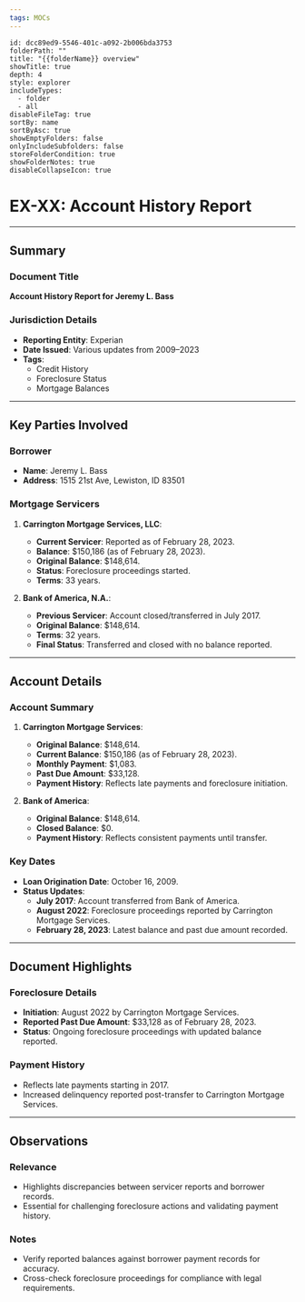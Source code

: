 ```yaml
---
tags: MOCs
---
```

```folder-overview
id: dcc89ed9-5546-401c-a092-2b006bda3753
folderPath: ""
title: "{{folderName}} overview"
showTitle: true
depth: 4
style: explorer
includeTypes:
  - folder
  - all
disableFileTag: true
sortBy: name
sortByAsc: true
showEmptyFolders: false
onlyIncludeSubfolders: false
storeFolderCondition: true
showFolderNotes: true
disableCollapseIcon: true
```

# EX-XX: Account History Report

---

## Summary

### Document Title
**Account History Report for Jeremy L. Bass**

### Jurisdiction Details
- **Reporting Entity**: Experian
- **Date Issued**: Various updates from 2009–2023
- **Tags**:
  - Credit History
  - Foreclosure Status
  - Mortgage Balances

---

## Key Parties Involved

### Borrower
- **Name**: Jeremy L. Bass
- **Address**: 1515 21st Ave, Lewiston, ID 83501

### Mortgage Servicers
1. **Carrington Mortgage Services, LLC**:
   - **Current Servicer**: Reported as of February 28, 2023.
   - **Balance**: $150,186 (as of February 28, 2023).
   - **Original Balance**: $148,614.
   - **Status**: Foreclosure proceedings started.
   - **Terms**: 33 years.

2. **Bank of America, N.A.**:
   - **Previous Servicer**: Account closed/transferred in July 2017.
   - **Original Balance**: $148,614.
   - **Terms**: 32 years.
   - **Final Status**: Transferred and closed with no balance reported.

---

## Account Details

### Account Summary
1. **Carrington Mortgage Services**:
   - **Original Balance**: $148,614.
   - **Current Balance**: $150,186 (as of February 28, 2023).
   - **Monthly Payment**: $1,083.
   - **Past Due Amount**: $33,128.
   - **Payment History**: Reflects late payments and foreclosure initiation.

2. **Bank of America**:
   - **Original Balance**: $148,614.
   - **Closed Balance**: $0.
   - **Payment History**: Reflects consistent payments until transfer.

### Key Dates
- **Loan Origination Date**: October 16, 2009.
- **Status Updates**:
  - **July 2017**: Account transferred from Bank of America.
  - **August 2022**: Foreclosure proceedings reported by Carrington Mortgage Services.
  - **February 28, 2023**: Latest balance and past due amount recorded.

---

## Document Highlights

### Foreclosure Details
- **Initiation**: August 2022 by Carrington Mortgage Services.
- **Reported Past Due Amount**: $33,128 as of February 28, 2023.
- **Status**: Ongoing foreclosure proceedings with updated balance reported.

### Payment History
- Reflects late payments starting in 2017.
- Increased delinquency reported post-transfer to Carrington Mortgage Services.

---

## Observations

### Relevance
- Highlights discrepancies between servicer reports and borrower records.
- Essential for challenging foreclosure actions and validating payment history.

### Notes
- Verify reported balances against borrower payment records for accuracy.
- Cross-check foreclosure proceedings for compliance with legal requirements.
